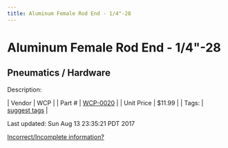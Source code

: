```yaml
---
title: Aluminum Female Rod End - 1/4"-28
---
```


# Aluminum Female Rod End - 1/4"-28
## Pneumatics / Hardware
Description: 	 

| Vendor | WCP | 
| Part # | [WCP-0020](http://www.wcproducts.net/WCP-0020) | 
| Unit Price | $11.99 | 
| Tags: | [suggest tags](https://docs.google.com/forms/d/e/1FAIpQLSeWyY8v3RgOty-MyWmh9U0iivNYN_molChYyS-0U-o-kOAv_g/viewform) | 

Last updated: Sun Aug 13 23:35:21 PDT 2017

 [Incorrect/Incomplete information?](https://docs.google.com/forms/d/e/1FAIpQLSeWyY8v3RgOty-MyWmh9U0iivNYN_molChYyS-0U-o-kOAv_g/viewform)